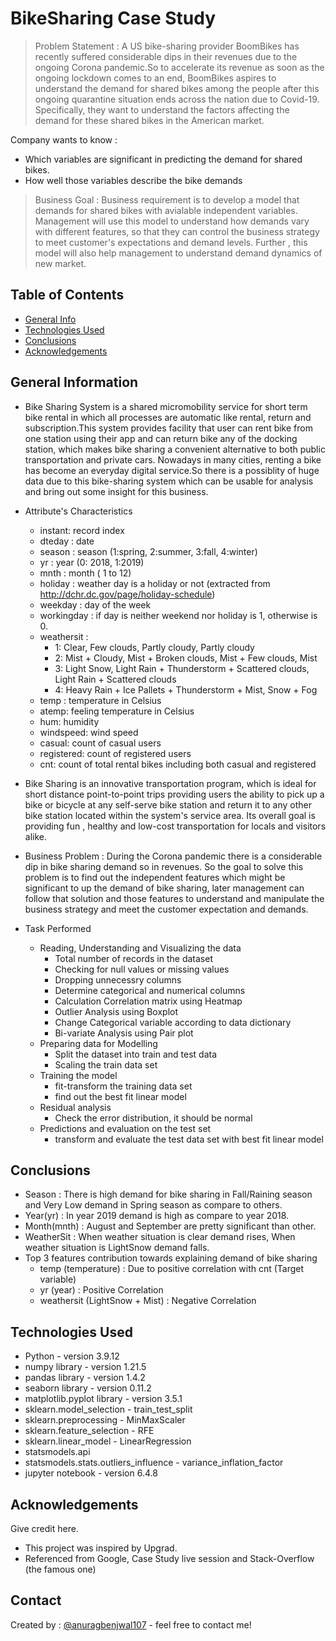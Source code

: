 # BikeSharing Case Study
> Problem Statement : A US bike-sharing provider BoomBikes has recently suffered considerable dips in their revenues due to the ongoing Corona pandemic.So to accelerate its revenue as soon as the ongoing lockdown comes to an end, BoomBikes aspires to understand the demand for shared bikes among the people after this ongoing quarantine situation ends across the nation due to Covid-19. Specifically, they want to understand the factors affecting the demand for these shared bikes in the American market.

Company wants to know :
 - Which variables are significant in predicting the demand for shared bikes.
 - How well those variables describe the bike demands

> Business Goal : Business requirement is to develop a model that demands for shared bikes with avialable independent variables. Management will use this model to understand how demands vary with different features, so that they can control the business strategy to meet customer's expectations and demand levels. Further , this model will also help management to understand demand dynamics of new market.

## Table of Contents
* [General Info](#general-information)
* [Technologies Used](#technologies-used)
* [Conclusions](#conclusions)
* [Acknowledgements](#acknowledgements)


## General Information
- Bike Sharing System is a shared micromobility service for short term bike rental in which all processes are automatic like rental, return and subscription.This system provides facility that user can rent bike from one station using their app and can return bike any of the docking station, which makes bike sharing a convenient alternative to both public transportation and private cars. Nowadays in many cities, renting a bike has become an everyday digital service.So there is a possiblity of huge data due to this bike-sharing system which can be usable for analysis and bring out some insight for this business.

- Attribute's Characteristics
    - instant: record index
    - dteday : date
    - season : season (1:spring, 2:summer, 3:fall, 4:winter)
    - yr : year (0: 2018, 1:2019)
    - mnth : month ( 1 to 12)
    - holiday : weather day is a holiday or not (extracted from http://dchr.dc.gov/page/holiday-schedule)
    - weekday : day of the week
    - workingday : if day is neither weekend nor holiday is 1, otherwise is 0.
    - weathersit : 
        - 1: Clear, Few clouds, Partly cloudy, Partly cloudy
        - 2: Mist + Cloudy, Mist + Broken clouds, Mist + Few clouds, Mist
        - 3: Light Snow, Light Rain + Thunderstorm + Scattered clouds, Light Rain + Scattered clouds
        - 4: Heavy Rain + Ice Pallets + Thunderstorm + Mist, Snow + Fog
    - temp : temperature in Celsius
    - atemp: feeling temperature in Celsius
    - hum: humidity
    - windspeed: wind speed
    - casual: count of casual users
    - registered: count of registered users
    - cnt: count of total rental bikes including both casual and registered

- Bike Sharing is an innovative transportation program, which is ideal for short distance point-to-point trips providing users the ability to pick up a bike or bicycle at any self-serve bike station and return it to any other bike station located within the system's service area. Its overall goal is providing fun , healthy and low-cost transportation for locals and visitors alike.

- Business Problem : During the Corona pandemic there is a considerable dip in bike sharing demand so in revenues. So the goal to solve this problem is to find out the independent features which might be significant to up the demand of bike sharing, later management can follow that solution and those features to understand and manipulate the business strategy and meet the customer expectation and demands.

- Task Performed
    - Reading, Understanding and Visualizing the data
        - Total number of records in the dataset
        - Checking for null values or missing values
        - Dropping unnecessry columns
        - Determine categorical and numerical columns
        - Calculation Correlation matrix using Heatmap
        - Outlier Analysis using Boxplot
        - Change Categorical variable according to data dictionary
        - Bi-variate Analysis using Pair plot
    - Preparing data for Modelling
        - Split the dataset into train and test data
        - Scaling the train data set
    - Training the model
        - fit-transform the training data set
        - find out the best fit linear model
    - Residual analysis
        - Check the error distribution, it should be normal
    - Predictions and evaluation on the test set
        - transform and evaluate the test data set with best fit linear model


## Conclusions
- Season : There is high demand for bike sharing in Fall/Raining season and Very Low demand in Spring season as compare to others.
- Year(yr) : In year 2019 demand is high as compare to year 2018.
- Month(mnth) : August and September are pretty significant than other.
- WeatherSit : When weather situation is clear demand rises, When weather situation is LightSnow demand falls.
- Top 3 features contribution towards explaining demand of bike sharing
    - temp (temperature) : Due to positive correlation with cnt (Target variable)
    - yr (year) : Positive Correlation
    - weathersit (LightSnow + Mist) : Negative Correlation

## Technologies Used
- Python - version 3.9.12
- numpy library - version 1.21.5
- pandas library - version 1.4.2
- seaborn library - version 0.11.2
- matplotlib.pyplot library - version 3.5.1
- sklearn.model_selection - train_test_split
- sklearn.preprocessing - MinMaxScaler
- sklearn.feature_selection - RFE
- sklearn.linear_model - LinearRegression
- statsmodels.api
- statsmodels.stats.outliers_influence - variance_inflation_factor
- jupyter notebook - version 6.4.8


## Acknowledgements
Give credit here.
- This project was inspired by Upgrad.
- Referenced from Google, Case Study live session and Stack-Overflow (the famous one)


## Contact
Created by : [@anuragbenjwal107](https://github.com/anuragbenjwal107) - feel free to contact me!
